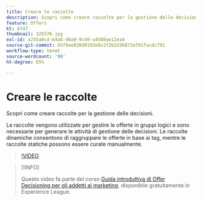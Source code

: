 ```yaml
---
title: Creare le raccolte
description: Scopri come creare raccolte per la gestione delle decisioni. Alle raccolte vengono associate delle regole di idoneità che consentono di mostrarle solo ai clienti rilevanti.
feature: Offers
kt: 6747
thumbnail: 329376.jpg
exl-id: a255a0cd-b4ab-46a9-9c49-a4588ae12ea4
source-git-commit: 03f9ee020d9193e8c2f2b2d36873af91facdc792
workflow-type: tm+mt
source-wordcount: '99'
ht-degree: 65%

---
```


# Creare le raccolte

Scopri come creare raccolte per la gestione delle decisioni.

Le raccolte vengono utilizzate per gestire le offerte in gruppi logici e sono necessarie per generare le attività di gestione delle decisioni. Le raccolte dinamiche consentono di raggruppare le offerte in base ai tag, mentre le raccolte statiche possono essere curate manualmente.

>[!VIDEO](https://video.tv.adobe.com/v/329376?quality=12&learn=on)

>[!INFO]
>
> Questo video fa parte del corso [Guida introduttiva di Offer Decisioning per gli addetti al marketing](https://experienceleague.adobe.com/?recommended=ExperiencePlatform-U-1-2020.1.offerdecisioning), disponibile gratuitamente in Experience League.
